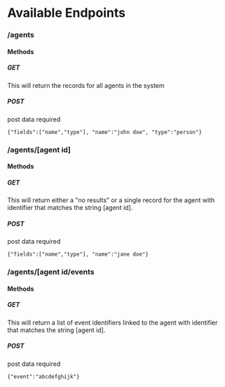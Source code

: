 # Available Endpoints

### /agents

#### Methods

##### GET

This will return the records for all agents in the system

##### POST

post data required

~~~
{"fields":["name","type"], "name":"john doe", "type":"person"}
~~~

### /agents/[agent id]

#### Methods

##### GET 

This will return either a "no results" or a single record for the agent with identifier that matches the string [agent id].

##### POST

post data required

~~~
{"fields":["name","type"], "name":"jane doe"}
~~~


### /agents/[agent id\/events

#### Methods

##### GET 

This will return a list of event identifiers linked to the agent with identifier that matches the string [agent id].

##### POST

post data required

~~~~
{"event":"abcdefghijk"}
~~~~
